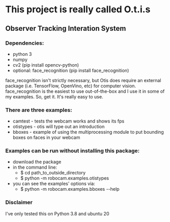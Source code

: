 # This project is really called O.t.i.s
## Observer Tracking Interation System
### Dependencies:
- python 3
- numpy
- cv2 (pip install opencv-python)
- optional: face_recognition (pip install face_recognition)

face_recognition isn't strictly necessary, but Otis does require an external 
package (i.e. TensorFlow, OpenVino, etc) for computer vision. face_recognition 
is the easiest to use out-of-the-box and I use it in some of my examples. So, 
get it. It's really easy to use. 

### There are three examples:
- camtest - tests the webcam works and shows its fps
- otistypes - otis will type out an introduction
- bboxes - example of using the multiprocessing module to put bounding boxes on
    faces in your webcam

### Examples can be run without installing this package:
- download the package
- in the command line:
  + $ cd path_to_outside_directory
  + $ python -m robocam.examples.otistypes
- you can see the examples' options via: 
  + $ python -m robocam.examples.bboxes --help

### Disclaimer
I've only tested this on Python 3.8 and ubuntu 20 
